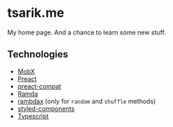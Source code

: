 # tsarik.me

My home page. And a chance to learn some new stuff.

## Technologies

* [MobX](https://mobx.js.org/)
* [Preact](https://preactjs.com/)
* [preact-compat](https://github.com/developit/preact-compat)
* [Ramda](http://ramdajs.com/)
* [rambdax](https://selfrefactor.github.io/rambdax/#/) (only for `random` and `shuffle` methods)
* [styled-components](https://www.styled-components.com/)
* [Typescript](https://www.typescriptlang.org/)
